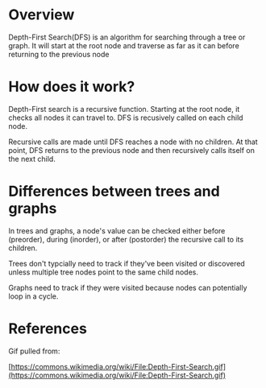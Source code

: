 # Overview
Depth-First Search(DFS) is an algorithm for searching through a tree or graph. It will start at the root node and traverse as far as it can before returning to the previous node

# How does it work?
Depth-First search is a recursive function. Starting at the root node, it checks all nodes it can travel to. DFS is recusively called on each child node.

Recursive calls are made until DFS reaches a node with no children. At that point, DFS returns to the previous node and then recursively calls itself on the next child.

# Differences between trees and graphs
In trees and graphs, a node's value can be checked either before (preorder), during (inorder), or after (postorder) the recursive call to its children. 

Trees don't typcially need to track if they've been visited or discovered unless multiple tree nodes point to the same child nodes.

Graphs need to track if they were visited because nodes can potentially loop in a cycle.

# References

Gif pulled from:

[https://commons.wikimedia.org/wiki/File:Depth-First-Search.gif](https://commons.wikimedia.org/wiki/File:Depth-First-Search.gif)
